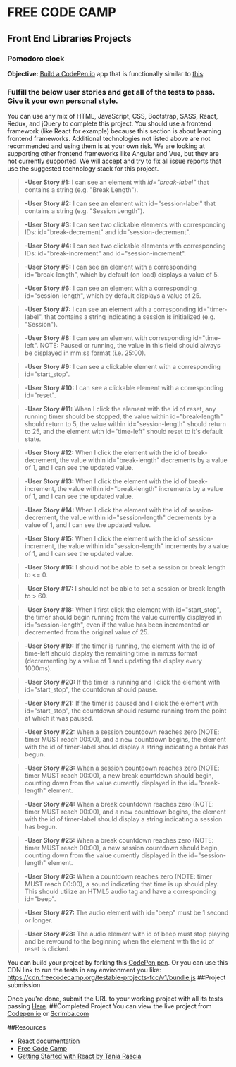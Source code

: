 # FREE CODE CAMP

## Front End Libraries Projects

### Pomodoro clock

 **Objective:** [Build a CodePen.io]() app that is functionally similar to [this](https://codepen.io/freeCodeCamp/full/XpKrrW):

### Fulfill the below user stories and get all of the tests to pass. Give it your own personal style.

You can use any mix of HTML, JavaScript, CSS, Bootstrap, SASS, React, Redux, and jQuery to complete this project. You should use a frontend framework (like React for example) because this section is about learning frontend frameworks. Additional technologies not listed above are not recommended and using them is at your own risk. We are looking at supporting other frontend frameworks like Angular and Vue, but they are not currently supported. We will accept and try to fix all issue reports that use the suggested technology stack for this project.

>**-User Story #1:** I can see an element with *id="break-label"* that contains a string (e.g. "Break Length").

>**-User Story #2:** I can see an element with id="session-label" that contains a string (e.g. "Session Length").

>**-User Story #3:** I can see two clickable elements with corresponding IDs: id="break-decrement" and id="session-decrement".

>**-User Story #4:** I can see two clickable elements with corresponding IDs: id="break-increment" and id="session-increment".

>**-User Story #5:** I can see an element with a corresponding id="break-length", which by default (on load) displays a value of 5.

>**-User Story #6:** I can see an element with a corresponding id="session-length", which by default displays a value of 25.

>-**User Story #7:** I can see an element with a corresponding id="timer-label", that contains a string indicating a session is initialized (e.g. "Session").

>-**User Story #8:** I can see an element with corresponding id="time-left". NOTE: Paused or running, the value in this field should always be displayed in mm:ss format (i.e. 25:00).

>-**User Story #9:** I can see a clickable element with a corresponding id="start_stop".

>-**User Story #10:** I can see a clickable element with a corresponding id="reset".

>-**User Story #11:** When I click the element with the id of reset, any running timer should be stopped, the value within id="break-length" should return to 5, the value within id="session-length" should return to 25, and the element with id="time-left" should reset to it's default state.

>-**User Story #12:** When I click the element with the id of break-decrement, the value within id="break-length" decrements by a value of 1, and I can see the updated value.

>-**User Story #13:** When I click the element with the id of break-increment, the value within id="break-length" increments by a value of 1, and I can see the updated value.

>-**User Story #14:** When I click the element with the id of session-decrement, the value within id="session-length" decrements by a value of 1, and I can see the updated value.

>-**User Story #15:** When I click the element with the id of session-increment, the value within id="session-length" increments by a value of 1, and I can see the updated value.

>-**User Story #16:** I should not be able to set a session or break length to <= 0.

>-**User Story #17:** I should not be able to set a session or break length to > 60.

>-**User Story #18:** When I first click the element with id="start_stop", the timer should begin running from the value currently displayed in id="session-length", even if the value has been incremented or decremented from the original value of 25.

>-**User Story #19:** If the timer is running, the element with the id of time-left should display the remaining time in mm:ss format (decrementing by a value of 1 and updating the display every 1000ms).

>-**User Story #20:** If the timer is running and I click the element with id="start_stop", the countdown should pause.

>-**User Story #21:** If the timer is paused and I click the element with id="start_stop", the countdown should resume running from the point at which it was paused.

>-**User Story #22:** When a session countdown reaches zero (NOTE: timer MUST reach 00:00), and a new countdown begins, the element with the id of timer-label should display a string indicating a break has begun.

>-**User Story #23:** When a session countdown reaches zero (NOTE: timer MUST reach 00:00), a new break countdown should begin, counting down from the value currently displayed in the id="break-length" element.

>-**User Story #24:** When a break countdown reaches zero (NOTE: timer MUST reach 00:00), and a new countdown begins, the element with the id of timer-label should display a string indicating a session has begun.

>-**User Story #25:** When a break countdown reaches zero (NOTE: timer MUST reach 00:00), a new session countdown should begin, counting down from the value currently displayed in the id="session-length" element.

>-**User Story #26:** When a countdown reaches zero (NOTE: timer MUST reach 00:00), a sound indicating that time is up should play. This should utilize an HTML5 audio tag and have a corresponding id="beep".

>-**User Story #27:** The audio element with id="beep" must be 1 second or longer.

>-**User Story #28:** The audio element with id of beep must stop playing and be rewound to the beginning when the element with the id of reset is clicked.

You can build your project by forking this [CodePen pen](). Or you can use this CDN link to run the tests in any environment you like: https://cdn.freecodecamp.org/testable-projects-fcc/v1/bundle.js
##Project submission

Once you're done, submit the URL to your working project with all its tests passing [Here](https://www.freecodecamp.org/learn/front-end-libraries/front-end-libraries-projects/build-a-pomodoro-clock).
##Completed Project
You can view the live project from [Codepen.io]() or [Scrimba.com](https://scrimba.com/c/cbDDrJAE)
 

##Resources
- [React documentation](https://reactjs.org/docs/)
- [Free Code Camp](https://www.freecodecamp.org/learn)
- [Getting Started with React by Tania Rascia ](https://www.taniarascia.com/getting-started-with-react)



